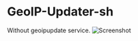 # GeoIP-Updater-sh
Without geoipupdate service.
![Screenshot](https://cloud.githubusercontent.com/assets/1387333/17768910/f61cfd90-653e-11e6-9b24-fb7b83c52dd2.png)
